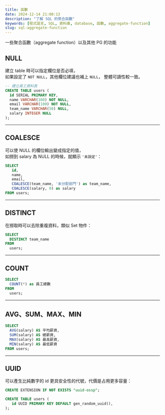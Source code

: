 ```yaml
---
title: 函數
date: 2024-12-14 21:08:13
description: "了解 SQL 的聚合函數"
keywords: [程式語言, SQL, 資料庫, database, 函數, aggregate-function]
slug: sql-aggregate-function
---
```


一些聚合函數（aggregate function）以及其他 PG 的功能

## NULL

建立 table 時可以指定欄位是否必填，  
如果設定了 `NOT NULL`，其他欄位建議也補上 `NULL`， 整體可讀性較一致。

```SQL
-- 建立員工資料表
CREATE TABLE users (
  id SERIAL PRIMARY KEY,
  name VARCHAR(100) NOT NULL,
  email VARCHAR(100) NOT NULL,
  team_name VARCHAR(50) NULL,
  salary INTEGER NULL
);
```

---

## COALESCE

可以使 NULL 的欄位輸出變成指定的值，  
如撈到 salary 為 NULL 的時候，就顯示 `'未設定'`：

```SQL
SELECT
   id,
   name,
   email,
   COALESCE(team_name, '未分配部門') as team_name,
   COALESCE(salary, 0) as salary
FROM users;
```

---

## DISTINCT

在撈取時可以去除重複資料，類似 Set 物件：

```SQL
SELECT
  DISTINCT team_name
FROM
  users;
```

---

## COUNT

```SQL
SELECT
  COUNT(*) as 員工總數
FROM
  users;
```

---

## AVG、SUM、MAX、MIN

```SQL
SELECT
  AVG(salary) AS 平均薪資,
  SUM(salary) AS 總薪資,
  MAX(salary) AS 最高薪資,
  MIN(salary) AS 最低薪資
FROM users;
```

---

## UUID

可以產生比純數字的 id 更具安全性的代號，代價是占用更多容量：

```SQL
CREATE EXTENSION IF NOT EXISTS "uuid-ossp";

CREATE TABLE users (
   id UUID PRIMARY KEY DEFAULT gen_random_uuid(),
);
```
